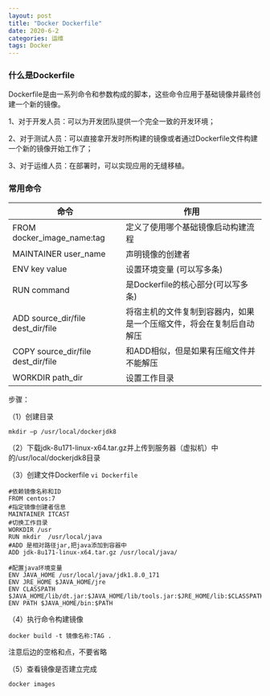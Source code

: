 ```yaml
---
layout: post
title: "Docker Dockerfile"
date: 2020-6-2
categories: 运维
tags: Docker 
--- 
```


### 什么是Dockerfile


Dockerfile是由一系列命令和参数构成的脚本，这些命令应用于基础镜像并最终创建一个新的镜像。

1、对于开发人员：可以为开发团队提供一个完全一致的开发环境；

2、对于测试人员：可以直接拿开发时所构建的镜像或者通过Dockerfile文件构建一个新的镜像开始工作了；

3、对于运维人员：在部署时，可以实现应用的无缝移植。

### 常用命令

命令 | 作用  
-|-|
FROM docker_image_name:tag | 定义了使用哪个基础镜像启动构建流程 |
MAINTAINER user_name | 声明镜像的创建者 |
ENV key value | 设置环境变量 (可以写多条) |
RUN command | 是Dockerfile的核心部分(可以写多条) |
ADD source_dir/file dest_dir/file | 将宿主机的文件复制到容器内，如果是一个压缩文件，将会在复制后自动解压 |
COPY source_dir/file dest_dir/file | 和ADD相似，但是如果有压缩文件并不能解压 |
WORKDIR path_dir | 设置工作目录 |


步骤：

（1）创建目录
```
mkdir –p /usr/local/dockerjdk8
```
（2）下载jdk-8u171-linux-x64.tar.gz并上传到服务器（虚拟机）中的/usr/local/dockerjdk8目录

（3）创建文件Dockerfile `vi Dockerfile`

```
#依赖镜像名称和ID
FROM centos:7
#指定镜像创建者信息
MAINTAINER ITCAST
#切换工作目录
WORKDIR /usr
RUN mkdir  /usr/local/java
#ADD 是相对路径jar,把java添加到容器中
ADD jdk-8u171-linux-x64.tar.gz /usr/local/java/

#配置java环境变量
ENV JAVA_HOME /usr/local/java/jdk1.8.0_171
ENV JRE_HOME $JAVA_HOME/jre
ENV CLASSPATH $JAVA_HOME/lib/dt.jar:$JAVA_HOME/lib/tools.jar:$JRE_HOME/lib:$CLASSPATH
ENV PATH $JAVA_HOME/bin:$PATH
```
（4）执行命令构建镜像
```
docker build -t 镜像名称:TAG .
```
注意后边的空格和点，不要省略

（5）查看镜像是否建立完成
```
docker images
```

